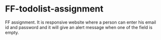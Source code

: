 # FF-todolist-assignment
FF assignment. It is responsive website where a person can enter his email id and password and it will give an alert message when one of the field is empty.
